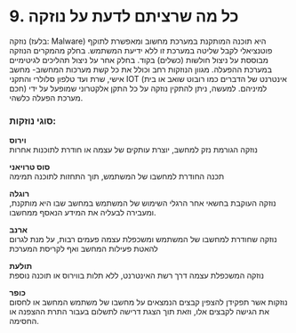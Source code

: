 
# 9. כל מה שרציתם לדעת על נוזקה

נוזקה (בלעז: Malware) היא תוכנה המותקנת במערכת מחשוב ומאפשרת לתוקף פוטנציאלי לקבל שליטה במערכת זו ללא ידיעת המשתמש. בחלק מהמקרים הנוזקה מבוססת על ניצול חולשות (כשלים) בקוד. בחלק אחר על ניצול תהליכים לגיטימיים במערכת ההפעלה. מגוון הנוזקות רחב וכולל את כל קשת מערכות המחשוב- מחשב אישי, שרת ועד טלפון סלולרי והתקני IOT (אינטרנט של הדברים כמו רובוט שואב או בית חכם) למיניהם. למעשה, ניתן להתקין נוזקה על כל התקן אלקטרוני שמופעל על ידי מערכת הפעלה כלשהי.

### סוגי נוזקות:

**וירוס**<br>
נוזקה הגורמת נזק למחשב, יוצרת עותקים של עצמה או חודרת לתוכנות אחרות  

**סוס טרויאני**<br>
תכנה החודרת למחשבו של המשתמש, תוך התחזות לתוכנה תמימה  

**רוגלה**<br>
נוזקה העוקבת בחשאי אחר הרגלי השימוש של המשתמש במחשב שבו היא מותקנת, ומעבירה לבעליה את המידע הנאסף ממחשבו.  

**ארנב**<br>
נוזקה שחודרת למחשבו של המשתמש ומשכפלת עצמה פעמים רבות, על מנת לגרום להאטת פעילות המחשב ואף לקריסת המערכת  

**תולעת**<br>
נוזקה המשכפלת עצמה דרך רשת האינטרנט, ללא תלות בווירוס או תוכנה נוספת  

**כופר**<br>
נוזקות אשר תפקידן להצפין קבצים הנמצאים על מחשבו של משתמש המחשב או לחסום את הגישה לקבצים אלו, וזאת תוך הצגת דרישה לתשלום בעבור התרת ההצפנה או החסימה.
